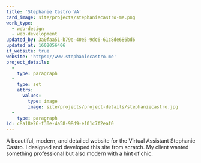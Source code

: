 ```yaml
---
title: 'Stephanie Castro VA'
card_image: site/projects/stephaniecastro-me.png
work_type:
  - web-design
  - web-development
updated_by: 3a0faa51-b79e-40e5-9dc6-61c8de686bd6
updated_at: 1602056406
if_website: true
website: 'https://www.stephaniecastro.me'
project_details:
  -
    type: paragraph
  -
    type: set
    attrs:
      values:
        type: image
        image: site/projects/project-details/stephaniecastro.jpg
  -
    type: paragraph
id: c8a18e26-f30e-4a58-98d9-e101c7f2eaf0
---
```

A beautiful, modern, and detailed website for the Virtual Assistant Stephanie Castro. I designed and developed this site from scratch. My client wanted something professional but also modern with a hint of chic.